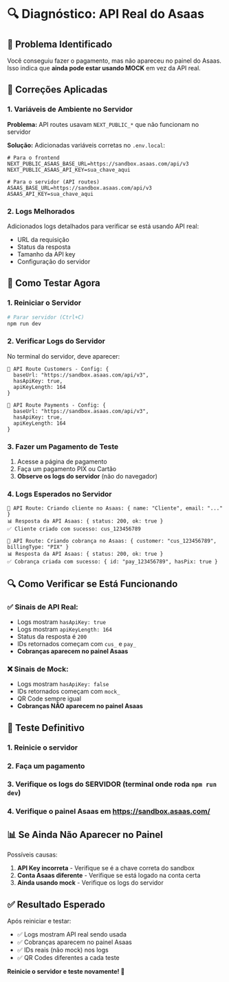 # 🔍 Diagnóstico: API Real do Asaas

## 🎯 Problema Identificado

Você conseguiu fazer o pagamento, mas não apareceu no painel do Asaas. Isso indica que **ainda pode estar usando MOCK** em vez da API real.

## 🔧 Correções Aplicadas

### 1. **Variáveis de Ambiente no Servidor**
**Problema:** API routes usavam `NEXT_PUBLIC_*` que não funcionam no servidor

**Solução:** Adicionadas variáveis corretas no `.env.local`:
```env
# Para o frontend
NEXT_PUBLIC_ASAAS_BASE_URL=https://sandbox.asaas.com/api/v3
NEXT_PUBLIC_ASAAS_API_KEY=sua_chave_aqui

# Para o servidor (API routes)
ASAAS_BASE_URL=https://sandbox.asaas.com/api/v3
ASAAS_API_KEY=sua_chave_aqui
```

### 2. **Logs Melhorados**
Adicionados logs detalhados para verificar se está usando API real:
- URL da requisição
- Status da resposta
- Tamanho da API key
- Configuração do servidor

## 🚀 Como Testar Agora

### 1. **Reiniciar o Servidor**
```bash
# Parar servidor (Ctrl+C)
npm run dev
```

### 2. **Verificar Logs do Servidor**
No terminal do servidor, deve aparecer:
```
🔧 API Route Customers - Config: {
  baseUrl: "https://sandbox.asaas.com/api/v3",
  hasApiKey: true,
  apiKeyLength: 164
}

🔧 API Route Payments - Config: {
  baseUrl: "https://sandbox.asaas.com/api/v3", 
  hasApiKey: true,
  apiKeyLength: 164
}
```

### 3. **Fazer um Pagamento de Teste**
1. Acesse a página de pagamento
2. Faça um pagamento PIX ou Cartão
3. **Observe os logs do servidor** (não do navegador)

### 4. **Logs Esperados no Servidor**
```
🔄 API Route: Criando cliente no Asaas: { name: "Cliente", email: "..." }
📊 Resposta da API Asaas: { status: 200, ok: true }
✅ Cliente criado com sucesso: cus_123456789

🔄 API Route: Criando cobrança no Asaas: { customer: "cus_123456789", billingType: "PIX" }
📊 Resposta da API Asaas: { status: 200, ok: true }
✅ Cobrança criada com sucesso: { id: "pay_123456789", hasPix: true }
```

## 🔍 Como Verificar se Está Funcionando

### ✅ **Sinais de API Real:**
- Logs mostram `hasApiKey: true`
- Logs mostram `apiKeyLength: 164`
- Status da resposta é `200`
- IDs retornados começam com `cus_` e `pay_`
- **Cobranças aparecem no painel Asaas**

### ❌ **Sinais de Mock:**
- Logs mostram `hasApiKey: false`
- IDs retornados começam com `mock_`
- QR Code sempre igual
- **Cobranças NÃO aparecem no painel Asaas**

## 🎯 Teste Definitivo

### 1. **Reinicie o servidor**
### 2. **Faça um pagamento**
### 3. **Verifique os logs do SERVIDOR** (terminal onde roda `npm run dev`)
### 4. **Verifique o painel Asaas** em https://sandbox.asaas.com/

## 📊 Se Ainda Não Aparecer no Painel

Possíveis causas:
1. **API Key incorreta** - Verifique se é a chave correta do sandbox
2. **Conta Asaas diferente** - Verifique se está logado na conta certa
3. **Ainda usando mock** - Verifique os logs do servidor

## ✅ Resultado Esperado

Após reiniciar e testar:
- ✅ Logs mostram API real sendo usada
- ✅ Cobranças aparecem no painel Asaas
- ✅ IDs reais (não mock) nos logs
- ✅ QR Codes diferentes a cada teste

**Reinicie o servidor e teste novamente! 🚀**